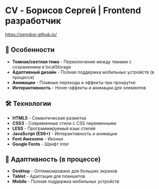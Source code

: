 # CV - Борисов Сергей | Frontend разработчик

https://serjobor.github.io/

## 🚀 Особенности

- **Темная/светлая тема** - Переключение между темами с сохранением в localStorage
- **Адаптивный дизайн** - Полная поддержка мобильных устройств (в процессе)
- **Анимации** - Плавные переходы и эффекты при прокрутке
- **Интерактивность** - Hover-эффекты и анимации для элементов

## 🛠 Технологии

- **HTML5** - Семантическая разметка
- **CSS3** - Современные стили с CSS переменными
- **LESS** - Программируемый язык стилей
- **JavaScript (ES6+)** - Интерактивность и анимации
- **Font Awesome** - Иконки
- **Google Fonts** - Шрифт Inter

## 📱 Адаптивность (в процессе)

- **Desktop** - Оптимизировано для больших экранов
- **Tablet** - Адаптация для планшетов
- **Mobile** - Полная поддержка мобильных устройств